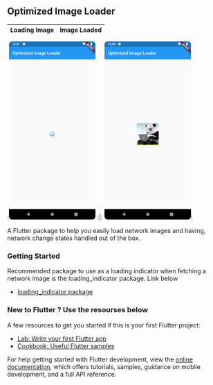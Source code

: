 ## Optimized Image Loader

<!-- ![alt text](https://github.com/Daniel-Sogbey/optimized_image_loader/blob/master/images/Screenshot_20220804_003148.png?raw=true) -->

Loading Image         |  Image Loaded
:-------------------------:|:-------------------------:

:<img src="https://github.com/Daniel-Sogbey/optimized_image_loader/blob/master/images/Screenshot_20220804_003148.png?raw=true" width=200/> :|: 
<img src="https://github.com/Daniel-Sogbey/optimized_image_loader/blob/master/images/Screenshot_20220804_003044.png?raw=true" width=200/>:




A Flutter package to help you easily load network images and having,
network change states handled out of the box.


### Getting Started

Recommended package to use as a loading indicator when fetching a network image is
the loading_indicator package. Link below

- [loading_indicator package](https://pub.dev/packages/loading_indicator)

### New to Flutter ? Use the resourses below
A few resources to get you started if this is your first Flutter project:

- [Lab: Write your first Flutter app](https://docs.flutter.dev/get-started/codelab)
- [Cookbook: Useful Flutter samples](https://docs.flutter.dev/cookbook)

For help getting started with Flutter development, view the
[online documentation](https://docs.flutter.dev/), which offers tutorials,
samples, guidance on mobile development, and a full API reference.
